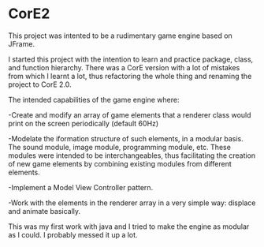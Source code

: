 CorE2
=====

This project was intented to be a rudimentary game engine based on JFrame.

I started this project with the intention to learn and practice package, class, and function hierarchy.
There was a CorE version with a lot of mistakes from which I learnt a lot, thus refactoring the whole thing and renaming the project to CorE 2.0.


The intended capabilities of the game engine where:


-Create and modify an array of game elements that a renderer class would print on the screen periodically (default 60Hz)

-Modelate the iformation structure of such elements, in a modular basis. The sound module, image module, programming module, etc. These modules were intended to be interchangeables, thus facilitating the creation of new game elements by combining existing modules from different elements.

-Implement a Model View Controller pattern.

-Work with the elements in the renderer array in a very simple way: displace and animate basically.


This was my first work with java and I tried to make the engine as modular as I could. I probably messed it up a lot.
